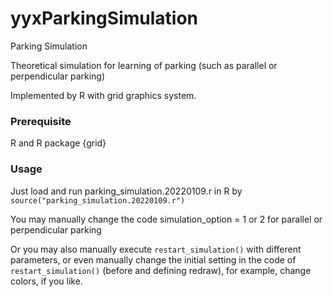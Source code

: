 # yyxParkingSimulation
Parking Simulation

Theoretical simulation for learning of parking (such as parallel or perpendicular parking)

Implemented by R with grid graphics system.

### Prerequisite

R and R package {grid}

### Usage

Just load and run parking_simulation.20220109.r in R by
```source("parking_simulation.20220109.r")```

You may manually change the code simulation_option = 1 or 2 for parallel or perpendicular parking

Or you may also manually execute ```restart_simulation()``` with different parameters, or even manually change the initial setting in the code of ```restart_simulation()``` (before and defining redraw), for example, change colors, if you like.

